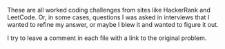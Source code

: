 These are all worked coding challenges from sites like HackerRank and LeetCode.  Or, in some cases, questions I was asked in interviews that I wanted to refine my answer, or maybe I blew it and wanted to figure it out.

I try to leave a comment in each file with a link to the original problem.